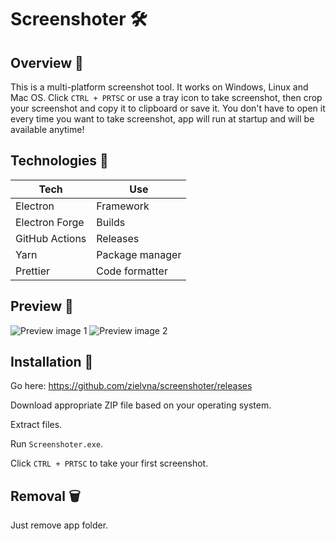 # Screenshoter 🛠️

## Overview 📝

This is a multi-platform screenshot tool. It works on Windows, Linux and Mac OS. Click `CTRL + PRTSC` or use a tray icon to take screenshot, then crop your screenshot and copy it to clipboard or save it. You don't have to open it every time you want to take screenshot, app will run at startup and will be available anytime!

## Technologies 🔧

| Tech           | Use             |
| -------------- | --------------- |
| Electron       | Framework       |
| Electron Forge | Builds          |
| GitHub Actions | Releases        |
| Yarn           | Package manager |
| Prettier       | Code formatter  |

## Preview 👀

![Preview image 1](https://github.com/zielvna/screenshoter/assets/102986585/646db2d2-1291-42bc-9eb2-1471b3b371a4)
![Preview image 2](https://github.com/zielvna/screenshoter/assets/102986585/40488799-63d6-440e-b139-52fd5cf5c1ff)

## Installation 💾

Go here: https://github.com/zielvna/screenshoter/releases

Download appropriate ZIP file based on your operating system.

Extract files.

Run `Screenshoter.exe`.

Click `CTRL + PRTSC` to take your first screenshot.

## Removal 🗑️

Just remove app folder.
